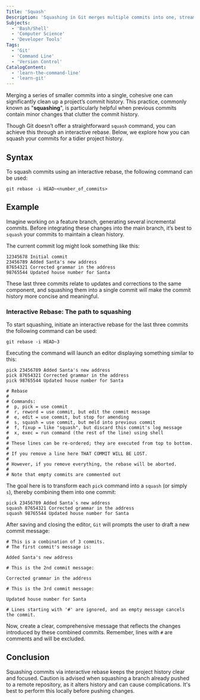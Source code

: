 ```yaml
---
Title: 'Squash'
Description: 'Squashing in Git merges multiple commits into one, streamlining and clarifying the commit history.'
Subjects:
  - 'Bash/Shell'
  - 'Computer Science'
  - 'Developer Tools'
Tags:
  - 'Git'
  - 'Command Line'
  - 'Version Control'
CatalogContent:
  - 'learn-the-command-line'
  - 'learn-git'
---
```


Merging a series of smaller commits into a single, cohesive one can significantly clean up a project’s commit history. This practice, commonly known as "**squashing**", is particularly helpful when previous commits contain minor changes that clutter the commit history.

Though Git doesn’t offer a straightforward `squash` command, you can achieve this through an interactive rebase. Below, we explore how you can squash your commits for a tidier project history.

## Syntax

To squash commits using an interactive rebase, the following command can be used:

```pseudo
git rebase -i HEAD~<number_of_commits>
```

## Example

Imagine working on a feature branch, generating several incremental commits. Before integrating these changes into the main branch, it’s best to `squash` your commits to maintain a clean history.

The current commit log might look something like this:

```shell
12345678 Initial commit
23456789 Added Santa's new address
87654321 Corrected grammar in the address
98765544 Updated house number for Santa
```

These last three commits relate to updates and corrections to the same component, and squashing them into a single commit will make the commit history more concise and meaningful.

### Interactive Rebase: The path to squashing

To start squashing, initiate an interactive rebase for the last three commits the following command can be used:

```shell
git rebase -i HEAD~3
```

Executing the command will launch an editor displaying something similar to this:

```shell
pick 23456789 Added Santa's new address
pick 87654321 Corrected grammar in the address
pick 98765544 Updated house number for Santa

# Rebase
#
# Commands:
#  p, pick = use commit
#  r, reword = use commit, but edit the commit message
#  e, edit = use commit, but stop for amending
#  s, squash = use commit, but meld into previous commit
#  f, fixup = like "squash", but discard this commit's log message
#  x, exec = run command (the rest of the line) using shell
#
# These lines can be re-ordered; they are executed from top to bottom.
#
# If you remove a line here THAT COMMIT WILL BE LOST.
#
# However, if you remove everything, the rebase will be aborted.
#
# Note that empty commits are commented out
```

The goal here is to transform each `pick` command into a `squash` (or simply `s`), thereby combining them into one commit:

```shell
pick 23456789 Added Santa`s new address
squash 87654321 Corrected grammar in the address
squash 98765544 Updated house number for Santa
```

After saving and closing the editor, `Git` will prompts the user to draft a new commit message:

```shell
# This is a combination of 3 commits.
# The first commit's message is:

Added Santa's new address

# This is the 2nd commit message:

Corrected grammar in the address

# This is the 3rd commit message:

Updated house number for Santa

# Lines starting with '#' are ignored, and an empty message cancels the commit.
```

Now, create a clear, comprehensive message that reflects the changes introduced by these combined commits. Remember, lines with `#` are comments and will be excluded.

## Conclusion

Squashing commits via interactive rebase keeps the project history clear and focused. Caution is advised when squashing a branch already pushed to a remote repository, as it alters history and can cause complications. It's best to perform this locally before pushing changes.
